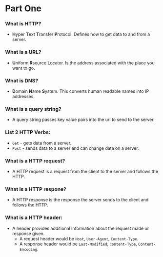 # Part One

### What is HTTP?  
- **H**yper **T**ext **T**ransfer **P**rotocol. Defines how to get data to and from a server.

### What is a URL?
- **U**niform **R**source **L**ocator. Is the address associated with the place you want to go.

### What is DNS?
- **D**omain **N**ame **S**ystem. This converts human readable names into IP addresses.

### What is a query string?
- A query string passes key value pairs into the url to send to the server.

### List 2 HTTP Verbs:
- `Get` - gets data from a server.
- `Post` - sends data to a server and can change data on a server.

### What is a HTTP request?
- A HTTP request is a request from the client to the server and follows the HTTP.

### What is a HTTP respone?
- A HTTP response is the response the server sends to the client and follows the HTTP.

### What is a HTTP header:
- A header provides additional information about the request made or response given.
    - A request header would be `Host`, `User-Agent`, `Content-Type`. 
    - A response header would be `Last-Modified`, `Content-Type`, `Content-Encoding`.
